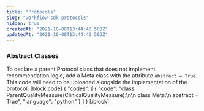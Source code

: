 ```yaml
---
title: "Protocols"
slug: "workflow-sdk-protocols"
hidden: true
createdAt: "2021-10-08T13:44:40.503Z"
updatedAt: "2021-10-08T13:44:40.503Z"
---
```

### Abstract Classes

To declare a parent Protocol class that does not implement recommendation logic, add a Meta class with the attribute `abstract = True`. This code will need to be uploaded alongside the implementation of the protocol.
[block:code]
{
  "codes": [
    {
      "code": "class ParentQualityMeasure(ClinicalQualityMeasure):\n\n    class Meta:\n        abstract = True",
      "language": "python"
    }
  ]
}
[/block]
